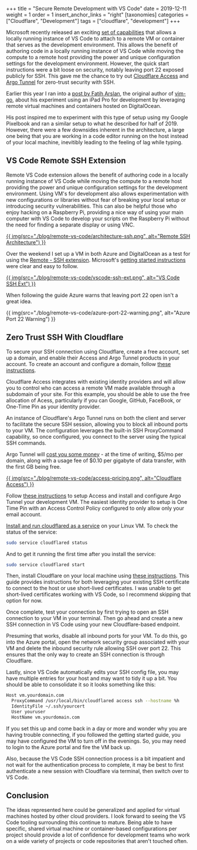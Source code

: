 +++
title = "Secure Remote Development with VS Code"
date = 2019-12-11
weight = 1
order = 1
insert_anchor_links = "right"
[taxonomies]
categories = ["Cloudflare", "Development"]
tags = ["cloudflare", "development"]
+++

Microsoft recently released an exciting [set of capabilities](https://code.visualstudio.com/docs/remote/ssh) that allows a locally running instance of VS Code to attach to a remote VM or container that serves as the development environment. This allows the benefit of authoring code in a locally running instance of VS Code while moving the compute to a remote host providing the power and unique configuration settings for the development environment. However, the quick start instructions were a bit loose on security, notably leaving port 22 exposed publicly for SSH. This gave me the chance to try out [Cloudflare Access](https://teams.cloudflare.com/access/) and [Argo Tunnel](https://www.cloudflare.com/products/argo-tunnel/) for zero-trust security with SSH.

<!-- more -->

Earlier this year I ran into a [post by Fatih Arslan](https://arslan.io/2019/01/07/using-the-ipad-pro-as-my-development-machine/), the original author of [vim-go](https://github.com/fatih/vim-go), about his experiment using an iPad Pro for development by leveraging remote virtual machines and containers hosted on DigitalOcean.

His post inspired me to experiment with this type of setup using my Google Pixelbook and ran a similar setup to what he described for half of 2019. However, there were a few downsides inherent in the architecture, a large one being that you are working in a code editor running on the host instead of your local machine, inevitibly leading to the feeling of lag while typing.

## VS Code Remote SSH Extension

Remote VS Code extension allows the benefit of authoring code in a locally running instance of VS Code while moving the compute to a remote host providing the power and unique configuration settings for the development environment. Using VM's for development also allows experimentation with new configurations or libraries without fear of breaking your local setup or introducing security vulnerabilities. This can also be helpful those who enjoy hacking on a Raspberry Pi, providing a nice way of using your main computer with VS Code to develop your scripts on the Raspberry Pi without the need for finding a separate display or using VNC.

[{{ img(src="./blog/remote-vs-code/architecture-ssh.png", alt="Remote SSH Architecture") }}](https://code.visualstudio.com/blogs/2019/07/25/remote-ssh)

Over the weekend I set up a VM in both Azure and DigitalOcean as a test for using the [Remote - SSH extension](https://marketplace.visualstudio.com/items?itemName=ms-vscode-remote.remote-ssh). Microsoft's [getting started instructions](https://code.visualstudio.com/remote-tutorials/ssh/getting-started) were clear and easy to follow.

[{{ img(src="./blog/remote-vs-code/vscode-ssh-ext.png", alt="VS Code SSH Ext") }}](https://marketplace.visualstudio.com/items?itemName=ms-vscode-remote.remote-ssh)

When following the guide Azure warns that leaving port 22 open isn't a great idea.

{{ img(src="./blog/remote-vs-code/azure-port-22-warning.png", alt="Azure Port 22 Warning") }}

## Zero Trust SSH With Cloudflare

To secure your SSH connection using Cloudflare, create a free account, set up a domain, and enable their Access and Argo Tunnel products in your account. To create an account and configure a domain, follow [these instructions](https://support.cloudflare.com/hc/en-us/articles/201720164-Creating-a-Cloudflare-account-and-adding-a-website).

Cloudflare Access integrates with existing identity providers and will allow you to control who can access a remote VM made available through a subdomain of your site. For this example, you should be able to use the free allocation of Acess, particularly if you can Google, GitHub, FaceBook, or One-Time Pin as your identity provider.

An instance of Cloudflare's Argo Tunnel runs on both the client and server to facilitate the secure SSH session, allowing you to block all inbound ports to your VM. The configuration leverages the built-in SSH ProxyCommand capability, so once configured, you connect to the server using the typical SSH commands.

Argo Tunnel will [cost you some money](https://support.cloudflare.com/hc/en-us/articles/115000224192-Billing-for-Argo-) - at the time of writing, $5/mo per domain, along with a usage fee of $0.10 per gigabyte of data transfer, with the first GB being free.

[{{ img(src="./blog/remote-vs-code/access-pricing.png", alt="Cloudflare Access") }}](https://www.cloudflare.com/products/cloudflare-access/)

Follow [these instructions](https://developers.cloudflare.com/access/ssh/protecting-ssh-server/) to setup Access and install and configure Argo Tunnel your development VM. The easiest identity provider to setup is One Time Pin with an Access Control Policy configured to only allow only your email account.

[Install and run cloudflared as a service](https://developers.cloudflare.com/argo-tunnel/reference/service/) on your Linux VM. To check the status of the service:

```bash
sudo service cloudflared status
```

And to get it running the first time after you install the service:

```bash
sudo service cloudflared start
```

Then, install Cloudflare on your local machine using [these instructions](https://developers.cloudflare.com/access/ssh/connect-ssh/). This guide provides instructions for both leveraging your existing SSH certificate to connect to the host or use short-lived certificates. I was unable to get short-lived certificates working with VS Code, so I recommend skipping that option for now.

Once complete, test your connection by first trying to open an SSH connection to your VM in your terminal. Then go ahead and create a new SSH connection in VS Code using your new Cloudflare-based endpoint.

Presuming that works, disable all inbound ports for your VM. To do this, go into the Azure portal, open the network security group associated with your VM and delete the inbound security rule allowing SSH over port 22. This ensures that the only way to create an SSH connection is through Cloudflare.

Lastly, since VS Code automatically edits your SSH config file, you may have multiple entries for your host and may want to tidy it up a bit. You should be able to consolidate it so it looks something like this:

```bash
Host vm.yourdomain.com
  ProxyCommand /usr/local/bin/cloudflared access ssh --hostname %h
  IdentityFile ~/.ssh/yourcert
  User youruser
  HostName vm.yourdomain.com
```

If you set this up and come back in a day or more and wonder why you are having trouble connecting, if you followed the getting started guide, you may have configured the VM to turn off in the evenings. So, you may need to login to the Azure portal and fire the VM back up.

Also, because the VS Code SSH connection process is a bit impatient and not wait for the authentication process to complete, it may be best to first authenticate a new session with Cloudflare via terminal, then switch over to VS Code.

## Conclusion

The ideas represented here could be generalized and applied for virtual machines hosted by other cloud providers. I look forward to seeing the VS Code tooling surrounding this continue to mature. Being able to have specific, shared virtual machine or container-based configurations per project should provide a lot of confidence for development teams who work on a wide variety of projects or code repositories that aren't touched often.
